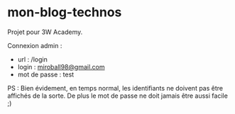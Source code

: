 # mon-blog-technos

Projet pour 3W Academy.

Connexion admin : 
 - url : /login
 - login : miroball98@gmail.com
 - mot de passe : test
 
 PS : Bien évidement, en temps normal, les identifiants ne doivent pas être affichés de la sorte. De plus le mot de passe ne doit jamais être aussi facile ;)
